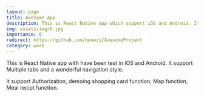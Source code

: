 ```yaml
---
layout: page
title: Awesome App
description: This is React Native app which support iOS and Android. It support Authorization, Shopping Cart function, Map function, Meal Recipt function.
img: assets/img/6.jpg
importance: 6
redirect: https://github.com/benwzj/AwesomeProject
category: work
---
```




This is React Native app with have been test in iOS and Android. 
It support Multiple tabs and a wonderful navigation style.

It support Authorization, demoing shopping card function, Map function, Meal recipt function.